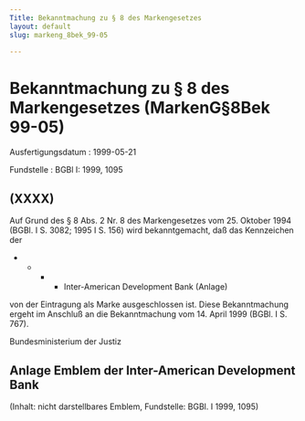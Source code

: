 ```yaml
---
Title: Bekanntmachung zu § 8 des Markengesetzes
layout: default
slug: markeng_8bek_99-05

---
```


# Bekanntmachung zu § 8 des Markengesetzes (MarkenG§8Bek 99-05)

Ausfertigungsdatum
:   1999-05-21

Fundstelle
:   BGBl I: 1999, 1095



## (XXXX)

Auf Grund des § 8 Abs. 2 Nr. 8 des Markengesetzes vom 25. Oktober 1994
(BGBl. I S. 3082; 1995 I S. 156) wird bekanntgemacht, daß das
Kennzeichen der

*
    *
        *
            *   Inter-American Development Bank (Anlage)












von der Eintragung als Marke ausgeschlossen ist.
Diese Bekanntmachung ergeht im Anschluß an die Bekanntmachung vom 14.
April 1999 (BGBl. I S. 767).

Bundesministerium der Justiz


## Anlage Emblem der Inter-American Development Bank

(Inhalt: nicht darstellbares Emblem,
Fundstelle: BGBl. I 1999, 1095)

